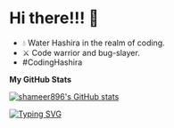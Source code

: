 Hi there!!! 👋
========================
*  💧 Water Hashira in the realm of coding.
*  ⚔️ Code warrior and bug-slayer.
*  #CodingHashira


<b>My GitHub Stats</b>

<a href="http://www.github.com/shameer896"><img src="https://github-readme-stats.vercel.app/api?username=shameer896&show_icons=true&hide=&count_private=true&title_color=ffffff&text_color=ffffff&icon_color=64748b&bg_color=000000&hide_border=true&show_icons=true" alt="shameer896's GitHub stats" /></a>

<a href="https://git.io/typing-svg"><img src="https://readme-typing-svg.herokuapp.com?font=Bangers&size=15&duration=3000&pause=1000&color=F7F7F7&center=true&multiline=true&width=435&lines=%22Do+not+let+others+hold+the+right+to+decide+if+you+live+or+die!!%22+-+Giyu+Tomioka" alt="Typing SVG" /></a>
